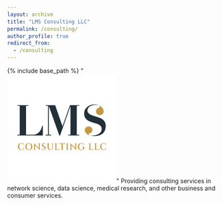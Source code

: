```yaml
---
layout: archive
title: "LMS Consulting LLC"
permalink: /consulting/
author_profile: true
redirect_from:
  - /consulting
---
```



{% include base_path %}
"<br/><img src='/images/logo-lms.png'>"
Providing consulting services in network science, data science, medical research, and other business and consumer services.
